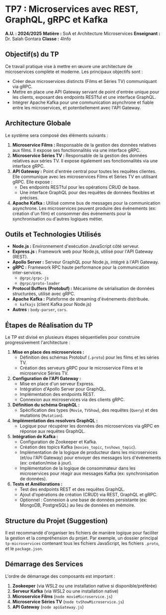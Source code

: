 # TP7 : Microservices avec REST, GraphQL, gRPC et Kafka

**A.U. : 2024/2025**
**Matière :** SoA et Architecture Microservices
**Enseignant :** Dr. Salah Gontara
**Classe :** 4Info

## Objectif(s) du TP

Ce travail pratique vise à mettre en œuvre une architecture de microservices complète et moderne. Les principaux objectifs sont :

*   Créer deux microservices distincts (Films et Séries TV) communiquant via gRPC.
*   Mettre en place une API Gateway servant de point d'entrée unique pour les clients, exposant des endpoints RESTful et une interface GraphQL.
*   Intégrer Apache Kafka pour une communication asynchrone et fiable entre les microservices, et potentiellement avec l'API Gateway.

## Architecture Globale

Le système sera composé des éléments suivants :

1.  **Microservice Films :** Responsable de la gestion des données relatives aux films. Il expose ses fonctionnalités via une interface gRPC.
2.  **Microservice Séries TV :** Responsable de la gestion des données relatives aux séries TV. Il expose également ses fonctionnalités via une interface gRPC.
3.  **API Gateway :** Point d'entrée central pour toutes les requêtes clientes. Elle communique avec les microservices Films et Séries TV en utilisant gRPC. Elle expose :
    *   Des endpoints RESTful pour les opérations CRUD de base.
    *   Une interface GraphQL pour des requêtes de données flexibles et précises.
4.  **Apache Kafka :** Utilisé comme bus de messages pour la communication asynchrone. Les microservices peuvent produire des événements (ex: création d'un film) et consommer des événements pour la synchronisation ou d'autres logiques métier.

## Outils et Technologies Utilisés

*   **Node.js :** Environnement d'exécution JavaScript côté serveur.
*   **Express.js :** Framework web pour Node.js, utilisé pour l'API Gateway (REST).
*   **Apollo Server :** Serveur GraphQL pour Node.js, intégré à l'API Gateway.
*   **gRPC :** Framework RPC haute performance pour la communication inter-services.
    *   `@grpc/grpc-js`
    *   `@grpc/proto-loader`
*   **Protocol Buffers (Protobuf) :** Mécanisme de sérialisation de données structurées, utilisé avec gRPC.
*   **Apache Kafka :** Plateforme de streaming d'événements distribuée.
    *   `kafkajs` (client Kafka pour Node.js)
*   **Autres :** `body-parser`, `cors`.

## Étapes de Réalisation du TP

Le TP est divisé en plusieurs étapes séquentielles pour construire progressivement l'architecture :

1.  **Mise en place des microservices :**
    *   Définition des schémas Protobuf (`.proto`) pour les films et les séries TV.
    *   Création des serveurs gRPC pour le microservice Films et le microservice Séries TV.
2.  **Configuration de l'API Gateway :**
    *   Mise en place d'un serveur Express.
    *   Intégration d'Apollo Server pour GraphQL.
    *   Implémentation des endpoints REST.
    *   Connexion aux microservices via des clients gRPC.
3.  **Définition du schéma GraphQL :**
    *   Spécification des types (`Movie`, `TVShow`), des requêtes (`Query`) et des mutations (`Mutation`).
4.  **Implémentation des resolvers GraphQL :**
    *   Logique pour récupérer les données des microservices via gRPC en réponse aux requêtes GraphQL.
5.  **Intégration de Kafka :**
    *   Configuration de Zookeeper et Kafka.
    *   Création des topics Kafka (`movies_topic`, `tvshows_topic`).
    *   Implémentation de la logique de producteur dans les microservices (et/ou l'API Gateway) pour envoyer des messages lors d'événements (ex: création/mise à jour).
    *   Implémentation de la logique de consommateur dans les microservices pour réagir aux messages Kafka (ex: synchronisation de données).
6.  **Tests et Améliorations :**
    *   Test des endpoints REST et des requêtes GraphQL.
    *   Ajout d'opérations de création (CRUD) via REST, GraphQL et gRPC.
    *   Optionnel : Connexion à une base de données persistante (ex: MongoDB, PostgreSQL) au lieu de données en mémoire.

## Structure du Projet (Suggestion)

Il est recommandé d'organiser les fichiers de manière logique pour faciliter la gestion et la compréhension du projet. Par exemple, un dossier principal `tp-microservices` contenant tous les fichiers JavaScript, les fichiers `.proto`, et le `package.json`.

## Démarrage des Services

L'ordre de démarrage des composants est important :

1.  **Zookeeper** (via WSL2 ou une installation native si disponible/préférée)
2.  **Serveur Kafka** (via WSL2 ou une installation native)
3.  **Microservice Films** (`node movieMicroservice.js`)
4.  **Microservice Séries TV** (`node tvShowMicroservice.js`)
5.  **API Gateway** (`node apiGateway.js`)
